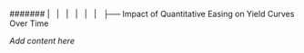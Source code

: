 ####### |   |   |   |   |   |   ├── Impact of Quantitative Easing on Yield Curves Over Time

*Add content here*